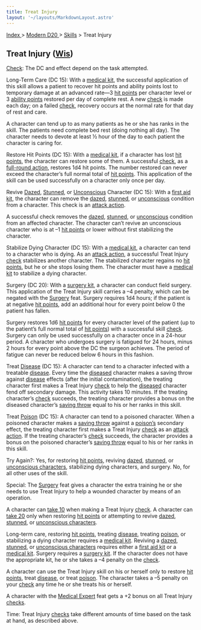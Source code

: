 ```yaml
---
title: Treat Injury
layout: '~/layouts/MarkdownLayout.astro'
---
```


[ Index ](/) > [ Modern D20 ](/modern.d20.srd) > [Skills](/modern.d20.srd/skills) > Treat Injury

## Treat Injury ([Wis](/modern.d20.srd/basics/ability.scores))

[Check](/modern.d20.srd/skills/skill.basics): The DC and effect
depend on the task attempted.

Long-Term Care (DC 15): With a [medical kit](/modern.d20.srd/equipment/professional.equipment), the successful
application of this skill allows a patient to recover hit points and ability
points lost to temporary damage at an advanced rate—3 [hit points](/modern.d20.srd/combat/hit.points) per character level or 3 [ability points](/modern.d20.srd/basics/ability.scores) restored per day of complete
rest. A new [check](/modern.d20.srd/skills/skill.basics) is made
each day; on a failed [check](/modern.d20.srd/skills/skill.basics),
recovery occurs at the normal rate for that day of rest and care.

A character can tend up to as many patients as he or she has ranks in the
skill. The patients need complete bed rest (doing nothing all day). The
character needs to devote at least ½ hour of the day to each patient the
character is caring for.

Restore Hit Points (DC 15): With a [medical kit](/modern.d20.srd/equipment/professional.equipment), if a character has
lost [hit points](/modern.d20.srd/combat/hit.points), the character can
restore some of them. A successful
[check](/modern.d20.srd/skills/skill.basics), as a [full-round action](/modern.d20.srd/combat/full.round.actions), restores 1d4 hit points.
The number restored can never exceed the character’s full normal total of [hit points](/modern.d20.srd/combat/hit.points). This application of the skill can
be used successfully on a character only once per day.

Revive [Dazed](/modern.d20.srd/conditions/index),
[Stunned](/modern.d20.srd/conditions/index), or
[Unconscious](/modern.d20.srd/conditions/index) Character (DC 15): With a
[first aid kit](/modern.d20.srd/equipment/professional.equipment), the
character can remove the [dazed](/modern.d20.srd/conditions/index),
[stunned](/modern.d20.srd/conditions/index), or
[unconscious](/modern.d20.srd/conditions/index) condition from a character.
This check is an [attack action](/modern.d20.srd/combat/attack.actions).

A successful check removes the [dazed](/modern.d20.srd/conditions/index),
[stunned](/modern.d20.srd/conditions/index), or
[unconscious](/modern.d20.srd/conditions/index) condition from an affected
character. The character can’t revive an unconscious character who is at –1
[hit points](/modern.d20.srd/combat/hit.points) or lower without first
stabilizing the character.

Stabilize Dying Character (DC 15): With a [medical kit](/modern.d20.srd/equipment/professional.equipment), a character can tend
to a character who is dying. As an [attack action](/modern.d20.srd/combat/attack.actions), a successful Treat Injury
[check](/modern.d20.srd/skills/skill.basics) stabilizes another
character. The stabilized character regains no [hit points](/modern.d20.srd/combat/hit.points), but he or she stops losing them.
The character must have a [medical kit](/modern.d20.srd/equipment/professional.equipment) to stabilize a dying
character.

Surgery (DC 20): With a [surgery kit](/modern.d20.srd/equipment/professional.equipment), a character can
conduct field surgery. This application of the Treat Injury skill carries a –4
penalty, which can be negated with the
[Surgery](/modern.d20.srd/feats/surgery) feat. Surgery requires 1d4 hours; if
the patient is at negative [hit points](/modern.d20.srd/combat/hit.points),
add an additional hour for every point below 0 the patient has fallen.

Surgery restores 1d6 [hit points](/modern.d20.srd/combat/hit.points) for every
character level of the patient (up to the patient’s full normal total of [hit points](/modern.d20.srd/combat/hit.points)) with a successful skill
[check](/modern.d20.srd/skills/skill.basics). Surgery can only be
used successfully on a character once in a 24-hour period. A character who
undergoes surgery is fatigued for 24 hours, minus 2 hours for every point
above the DC the surgeon achieves. The period of fatigue can never be reduced
below 6 hours in this fashion.

Treat [Disease](/modern.d20.srd/environment.hazards/disease) (DC 15): A
character can tend to a character infected with a treatable
[disease](/modern.d20.srd/environment.hazards/disease). Every time the
[diseased](/modern.d20.srd/environment.hazards/disease) character makes a
saving throw against [disease](/modern.d20.srd/environment.hazards/disease)
effects (after the initial contamination), the treating character first makes
a Treat Injury [check](/modern.d20.srd/skills/skill.basics) to help
the [diseased](/modern.d20.srd/environment.hazards/disease) character fend off
secondary damage. This activity takes 10 minutes. If the treating character’s
[check](/modern.d20.srd/skills/skill.basics) succeeds, the treating
character provides a bonus on the diseased character’s [saving throw](/modern.d20.srd/basics/saving.throws) equal to his or her ranks in this
skill.

Treat [Poison](/modern.d20.srd/environment.hazards/poison) (DC 15): A
character can tend to a poisoned character. When a poisoned character makes a
[saving throw](/modern.d20.srd/basics/saving.throws) against a
[poison’s](/modern.d20.srd/environment.hazards/poison) secondary effect, the
treating character first makes a Treat Injury
[check](/modern.d20.srd/skills/skill.basics) as an [attack action](/modern.d20.srd/combat/attack.actions). If the treating character’s
[check](/modern.d20.srd/skills/skill.basics) succeeds, the character
provides a bonus on the poisoned character’s [saving throw](/modern.d20.srd/basics/saving.throws) equal to his or her ranks in this
skill.

Try Again?: Yes, for restoring [hit points](/modern.d20.srd/combat/hit.points), reviving
[dazed](/modern.d20.srd/conditions/index),
[stunned](/modern.d20.srd/conditions/index), or [unconscious characters](/modern.d20.srd/conditions/index), stabilizing dying characters,
and surgery. No, for all other uses of the skill.

Special: The [Surgery](/modern.d20.srd/feats/surgery) feat gives a character
the extra training he or she needs to use Treat Injury to help a wounded
character by means of an operation.

A character can [take 10](/modern.d20.srd/skills/skill.basics) when
making a Treat Injury [check](/modern.d20.srd/skills/skill.basics).
A character can [take 20](/modern.d20.srd/skills/skill.basics) only
when restoring [hit points](/modern.d20.srd/combat/hit.points) or attempting
to revive [dazed](/modern.d20.srd/conditions/index),
[stunned](/modern.d20.srd/conditions/index), or [unconscious characters](/modern.d20.srd/conditions/index).

Long-term care, restoring [hit points](/modern.d20.srd/combat/hit.points),
treating [disease](/modern.d20.srd/environment.hazards/disease), treating
[poison](/modern.d20.srd/environment.hazards/poison), or stabilizing a dying
character requires a [medical kit](/modern.d20.srd/equipment/professional.equipment). Reviving a
[dazed](/modern.d20.srd/conditions/index),
[stunned](/modern.d20.srd/conditions/index), or [unconscious characters](/modern.d20.srd/conditions/index) requires either a [first aid kit](/modern.d20.srd/equipment/professional.equipment) or a [medical kit](/modern.d20.srd/equipment/professional.equipment). Surgery requires a
[surgery kit](/modern.d20.srd/equipment/professional.equipment). If the
character does not have the appropriate kit, he or she takes a –4 penalty on
the [check](/modern.d20.srd/skills/skill.basics).

A character can use the Treat Injury skill on his or herself only to restore
[hit points](/modern.d20.srd/combat/hit.points), treat
[disease](/modern.d20.srd/environment.hazards/disease), or treat
[poison](/modern.d20.srd/environment.hazards/poison). The character takes a –5
penalty on your [check](/modern.d20.srd/skills/skill.basics) any
time he or she treats his or herself.

A character with the [Medical Expert](/modern.d20.srd/feats/medical.expert)
feat gets a +2 bonus on all Treat Injury
[checks](/modern.d20.srd/skills/skill.basics).

Time: Treat Injury [checks](/modern.d20.srd/skills/skill.basics)
take different amounts of time based on the task at hand, as described above.

